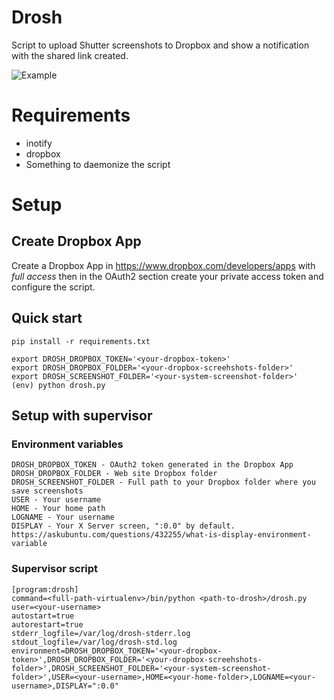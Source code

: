 # Drosh
Script to upload Shutter screenshots to Dropbox and show a notification with the shared link created.

![Example](https://www.dropbox.com/s/2vz4xuksyoaqu4a/screencast.gif?dl=0&raw=true)

# Requirements

- inotify
- dropbox
- Something to daemonize the script

# Setup

## Create Dropbox App

Create a Dropbox App in https://www.dropbox.com/developers/apps with *full access* then in the OAuth2 section create your private access token and configure the script.

## Quick start
```
pip install -r requirements.txt

export DROSH_DROPBOX_TOKEN='<your-dropbox-token>'
export DROSH_DROPBOX_FOLDER='<your-dropbox-screehshots-folder>'
export DROSH_SCREENSHOT_FOLDER='<your-system-screenshot-folder>'
(env) python drosh.py
```

## Setup with supervisor

### Environment variables
```
DROSH_DROPBOX_TOKEN - OAuth2 token generated in the Dropbox App
DROSH_DROPBOX_FOLDER - Web site Dropbox folder
DROSH_SCREENSHOT_FOLDER - Full path to your Dropbox folder where you save screenshots
USER - Your username
HOME - Your home path
LOGNAME - Your username
DISPLAY - Your X Server screen, ":0.0" by default. https://askubuntu.com/questions/432255/what-is-display-environment-variable  
```


### Supervisor script
```
[program:drosh]
command=<full-path-virtualenv>/bin/python <path-to-drosh>/drosh.py
user=<your-username>
autostart=true
autorestart=true
stderr_logfile=/var/log/drosh-stderr.log
stdout_logfile=/var/log/drosh-std.log
environment=DROSH_DROPBOX_TOKEN='<your-dropbox-token>',DROSH_DROPBOX_FOLDER='<your-dropbox-screehshots-folder>',DROSH_SCREENSHOT_FOLDER='<your-system-screenshot-folder>',USER=<your-username>,HOME=<your-home-folder>,LOGNAME=<your-username>,DISPLAY=":0.0"
```
